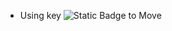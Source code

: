 - Using key ![Static Badge](https://img.shields.io/badge/w%20a%20s%20d-*?style=for-the-badge&color=%23abcdef) to Move
